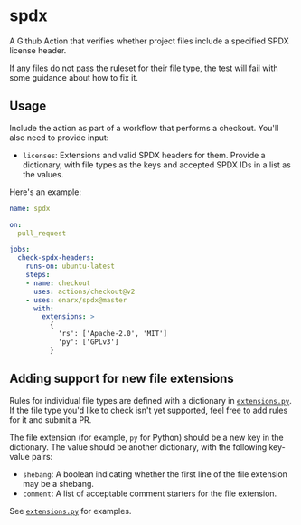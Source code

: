 # spdx

A Github Action that verifies whether project files include a specified SPDX
license header.

If any files do not pass the ruleset for their file type, the test will fail
with some guidance about how to fix it.

## Usage

Include the action as part of a workflow that performs a checkout. You'll also
need to provide input:

- `licenses`: Extensions and valid SPDX headers for them. Provide a dictionary,
  with file types as the keys and accepted SPDX IDs in a list as the values.

Here's an example:

```yml
name: spdx

on:
  pull_request

jobs:
  check-spdx-headers:
    runs-on: ubuntu-latest
    steps:
    - name: checkout
      uses: actions/checkout@v2
    - uses: enarx/spdx@master
      with:
        extensions: >
          {
            'rs': ['Apache-2.0', 'MIT']
            'py': ['GPLv3']
          }
```

## Adding support for new file extensions

Rules for individual file types are defined with a dictionary in
[`extensions.py`](extensions.py). If the file type you'd like to check isn't
yet supported, feel free to add rules for it and submit a PR.

The file extension (for example, `py` for Python) should be a new key in the
dictionary. The value should be another dictionary, with the following key-value
pairs:

- `shebang`: A boolean indicating whether the first line of the file extension
  may be a shebang.
- `comment`: A list of acceptable comment starters for the file extension.

See [`extensions.py`](extensions.py) for examples.

